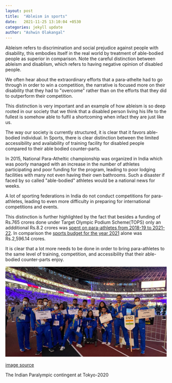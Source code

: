 ```yaml
---
layout: post
title:  "Ableism in sports"
date:   2021-11-25 13:10:04 +0530
categories: jekyll update
author: "Ashwin Olakangal"
---
```


Ableism refers to discrimination and social prejudice against people with disability, this embodies itself in the real world by treatment of able-bodied people as superior in comparison.  Note the careful distinction between ableism and disablism, which refers to having negative opinion of disabled people.

We often hear about the extraordinary efforts that a para-athelte had to go through in order to win a competition, the narrative is focused more on their disability that they had to "overcome" rather than on the efforts that they did to outperform their competition.

This distinction is very important and an example of how ableism is so deep rooted in our society that we think that a disabled person living his
life to the fullest is somehow able to fulfil a shortcoming when infact they are just like us. 

The way our society is currently structured, it is clear that it favors able-bodied individual. In Sports, there is clear distinction between the limited accessibility and availability of training facility for disabled people compared to their able bodied counter-parts.

In 2015, National Para-Atheltic championship was organized in India which was poorly managed with an increase in the number of athletes participating and poor funding for the program, leading to poor lodging facilities with many not even having their own bathrooms. Such a disaster if faced by so called "able-bodied" athletes would be a national news for weeks.

A lot of sporting federations in India do not conduct competitions for para-athletes, leading to even more difficulty in preparing for international competitions and events. 

This distinction is further highlighted by the fact that besides a funding of Rs.765 crores done under Target Olympic Podium Scheme(TOPS) only an addditional Rs.8.2 crores was [spent on para-athletes from 2018-19 to 2021-22](https://indianexpress.com/article/sports/sport-others/behind-paralympics-glitter-govt-push-pvt-effort-better-training-7491000/). In comparison the [sports budget for the year 2021](https://www.indiatoday.in/sports/other-sports/story/government-slashes-2021-22-sports-budget-by-rs-230-78-crore-khelo-india-sees-biggest-reduction-1764898-2021-02-01) alone was Rs.2,596.14 crores.

It is clear that a lot more needs to be done in order to bring para-athletes to the same level of training, competition, and accessibility that
their able-bodied counter-parts enjoy.

![r-word]( /assets/images/Paralympics.jpg)

[image source](https://indianexpress.com/article/sports/sport-others/meet-indias-19-tokyo-paralympics-medallists-7491756/)

The Indian Paralympic contingent at Tokyo-2020
